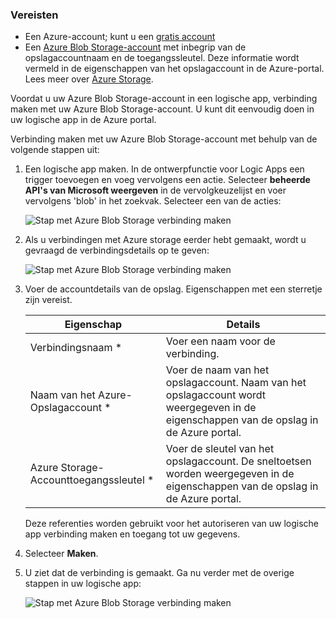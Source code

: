 ### <a name="prerequisites"></a>Vereisten
* Een Azure-account; kunt u een [gratis account](https://azure.microsoft.com/free)
* Een [Azure Blob Storage-account](../articles/storage/common/storage-create-storage-account.md) met inbegrip van de opslagaccountnaam en de toegangssleutel. Deze informatie wordt vermeld in de eigenschappen van het opslagaccount in de Azure-portal. Lees meer over [Azure Storage](../articles/storage/common/storage-introduction.md).

Voordat u uw Azure Blob Storage-account in een logische app, verbinding maken met uw Azure Blob Storage-account. U kunt dit eenvoudig doen in uw logische app in de Azure portal.  

Verbinding maken met uw Azure Blob Storage-account met behulp van de volgende stappen uit:  

1. Een logische app maken. In de ontwerpfunctie voor Logic Apps een trigger toevoegen en voeg vervolgens een actie. Selecteer **beheerde API's van Microsoft weergeven** in de vervolgkeuzelijst en voer vervolgens 'blob' in het zoekvak. Selecteer een van de acties:  
   
    ![Stap met Azure Blob Storage verbinding maken](./media/connectors-create-api-azureblobstorage/azureblobstorage-1.png)  
2. Als u verbindingen met Azure storage eerder hebt gemaakt, wordt u gevraagd de verbindingsdetails op te geven:   
   
    ![Stap met Azure Blob Storage verbinding maken](./media/connectors-create-api-azureblobstorage/connection-details.png)  
3. Voer de accountdetails van de opslag. Eigenschappen met een sterretje zijn vereist.
   
   | Eigenschap | Details |
   | --- | --- |
   | Verbindingsnaam * |Voer een naam voor de verbinding. |
   | Naam van het Azure-Opslagaccount * |Voer de naam van het opslagaccount. Naam van het opslagaccount wordt weergegeven in de eigenschappen van de opslag in de Azure portal. |
   | Azure Storage-Accounttoegangssleutel * |Voer de sleutel van het opslagaccount. De sneltoetsen worden weergegeven in de eigenschappen van de opslag in de Azure portal. |
   
    Deze referenties worden gebruikt voor het autoriseren van uw logische app verbinding maken en toegang tot uw gegevens. 
4. Selecteer **Maken**.
5. U ziet dat de verbinding is gemaakt. Ga nu verder met de overige stappen in uw logische app: 
   
    ![Stap met Azure Blob Storage verbinding maken](./media/connectors-create-api-azureblobstorage/azureblobstorage-3.png)  

